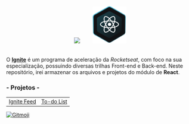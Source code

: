 <!-- # Ignite - React -->

<br>

<p align="center">
    <img height="100" src="https://raw.githubusercontent.com/luizfranzon/rocketseat-discover/c81949b3b9c3812e40b17d813e40d9feae34f459/media/imagens/ignite.svg">
    <span>ㅤㅤ</span>
    <img height="100" src="./assets/React.svg">

<br>
<br>

O <a href="https://www.rocketseat.com.br/ignite">**Ignite**</a> é um programa de aceleração da _Rocketseat_, com foco na sua especialização, possuindo diversas trilhas Front-end e Back-end.
Neste repositório, irei armazenar os arquivos e projetos do módulo de **React**.


### - Projetos -
<table>
<tbody>
    <tr>
        <td><a href="https://ignite-feed-livid.vercel.app/">Ignite Feed</a></td>
        <td><a href="https://ignite-react-js-nine.vercel.app/">To-do List</a></td>
    </tr>
</tbody>
</table>

<a href="https://gitmoji.dev">
  <img src="https://img.shields.io/badge/gitmoji-%20🚀%20👽️-00b37e.svg?style=flat" alt="Gitmoji">
</a>
